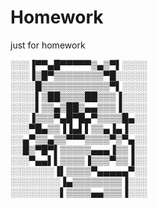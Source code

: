 # Homework
just for homework


░░░▐▀▀▄█▀▀▀▀▀▒▄▒▀▌░░░░  
░░░▐▒█▀▒▒▒▒▒▒▒▒▀█░░░░░  
░░░░█▒▒▒▒▒▒▒▒▒▒▒▀▌░░░░  
░░░░▌▒██▒▒▒▒██▒▒▒▐░░░░  
░░░░▌▒▒▄▒██▒▄▄▒▒▒▐░░░░  
░░░▐▒▒▒▀▄█▀█▄▀▒▒▒▒█▄░░  
░░░▀█▄▒▒▐▐▄▌▌▒▒▄▐▄▐░░░  
░░▄▀▒▒▄▒▒▀▀▀▒▒▒▒▀▒▀▄░░  
░░█▒▀█▀▌▒▒▒▒▒▄▄▄▐▒▒▐░░  
░░░▀▄▄▌▌▒▒▒▒▐▒▒▒▀▒▒▐░░  
░░░░░░░▐▌▒▒▒▒▀▄▄▄▄▄▀░░  
░░░░░░░░▐▄▒▒▒▒▒▒▒▒▐░░░  
░░░░░░░░▌▒▒▒▒▄▄▒▒▒▐░░░  
